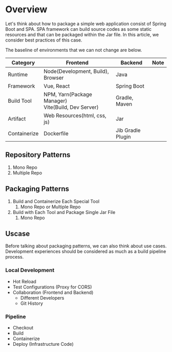 # Overview

Let's think about how to package a simple web application consist of Spring Boot and SPA. SPA framework can build source codes as some static resources and that can be packaged within the Jar file. In this article, we consider best practices of this case.

The baseline of environments that we can not change are below.

|Category|Frontend|Backend|Note|
|-|-|-|-|
|Runtime|Node(Development, Build), Browser|Java||
|Framework|Vue, React|Spring Boot||
|Build Tool|NPM, Yarn(Package Manager)<br>Vite(Build, Dev Server)|Gradle, Maven||
|Artifact|Web Resources(html, css, js)|Jar||
|Containerize|Dockerfile|Jib Gradle Plugin||

## Repository Patterns

1. Mono Repo
2. Multiple Repo
## Packaging Patterns

1. Build and Containerize Each Special Tool
	1. Mono Repo or Multiple Repo
2. Build with Each Tool and Package Single Jar File
	1. Mono Repo
## Uscase

Before talking about packaging patterns, we can also think about use cases. Development experiences should be considered as much as a build pipeline process.
### Local Development

* Hot Reload
* Test Configurations (Proxy for CORS)
* Collaboration (Frontend and Backend)
	* Different Developers
	* Git History

### Pipeline

* Checkout
* Build
* Containerize
* Deploy (Infrastructure Code)
